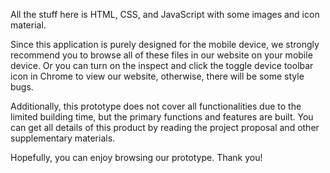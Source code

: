 All the stuff here is HTML, CSS, and JavaScript with some images and icon material.

Since this application is purely designed for the mobile device, we strongly recommend you to browse all of these files in our website on your mobile device. Or you can turn on the inspect and click the toggle device toolbar icon in Chrome to view our website, otherwise, there will be some style bugs.

Additionally, this prototype does not cover all functionalities due to the limited building time, but the primary functions and features are built. You can get all details of this product by reading the project proposal and other supplementary materials.

Hopefully, you can enjoy browsing our prototype. Thank you!


